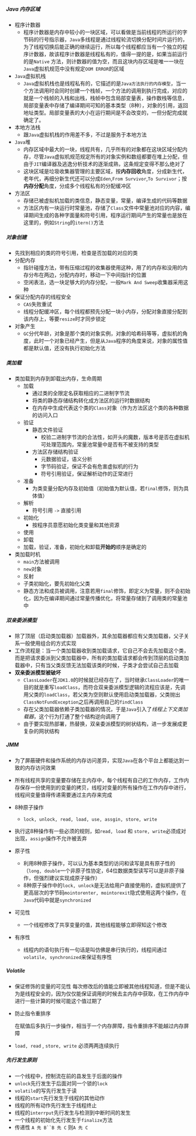 ##### Java 内存区域

- 程序计数器
  - 程序计数器是内存中较小的一块区域，可以看做是当前线程的所运行的字节码的行号指示器，`Java`多线程是通过线程轮流切换分配时间片运行的，为了线程切换后能正确的继续运行，所以每个线程都应当有一个独立的程序计数器，故该程序计数器是线程私有的，值得一提的是，如果当前运行的是`Native` 方法，则计数器的值为空，而且这块内存区域是唯一一块在`Java`虚拟机规范中没有规定`OOM ERROR`的区域
- `Java`虚拟机栈
  - `Java`虚拟机栈也是线程私有的，它描述的是`Java方法执行的内存模型`，当一个方法调用时会同时创建一个栈帧，一个方法的调用到执行完成，对应的就是一个栈帧的入栈和出栈，栈帧中包含局部变量表，操作数栈等信息，局部变量表中存储了编译期间可知的基本类型（8种），对象的引用，返回地址类型。局部变量表的大小在运行期间是不会改变的，一但分配完成就确定了。
- 本地方法栈
  - 跟`Java`虚拟机栈的作用差不多，不过是服务于本地方法
- `Java`堆
  - 内存区域中最大的一块，线程共有，几乎所有的对象都在这块区域分配内存，尽管`Java`虚拟机规范规定所有的对象实例和数组都要在堆上分配，但由于`JIT`编译器及逃逸分析技术的逐渐成熟，这条规定变得不那么绝对了
  - 这块区域是垃圾收集器管理的主要区域，按**内存回收**角度，分成新生代，老年代，再细分新生代还可以分成`Eden`,`From Survivor`,`To Survivor`；按**内存分配**角度，分成多个线程私有的分配缓冲区
- 方法区
  - 存储已被虚拟机加载的类信息，静态变量，常量，编译生成的代码等数据
  - 方法区内有一块运行时常量池，存储了`Class`文件中常量池对应的内容，编译期间生成的各种字面量和符号引用，程序运行期间产生的常量也是放在这里的，例如`String`的`itern()`方法

##### 对象创建

- 先找到相应的类的符号引用，检查是否加载的对应的类
- 分配内存
  - 指针碰撞方法，带有压缩过程的收集器使用这种，用了的内存和没用的内存分布在两边，分配内存时，移动一下中间指针的位置
  - 空闲表法，选一块足够大的内存分配，一般`Mark And Sweep`收集器采用这种
- 保证分配内存的线程安全
  - `CAS`失败重试
  - 线程分配缓冲区，每个线程都预先分配一块小内存，分配对象直接分配到该内存上，等要`resize`时才同步锁定
- 对象产生
  - `GC`分代年龄，对象是那个类的对象实例，对象的哈希码等等，虚拟机的角度，此时一个对象已经产生，但是从`Java`程序的角度来说，对象的属性值都是默认值，还没有执行初始化方法

##### 类加载

- 类加载到内存到卸载出内存，生命周期
  - 加载
    - 通过类的全限定名获取相应的二进制字节流
    - 将类的静态存储结构转化成方法区的运行时数据结构
    - 在内存中生成代表这个类的`Class`对象（作为方法区这个类的各种数据的访问入口
  - 验证
    - 静态文件验证
      - 校验二进制字节流的合法性，如开头的魔数，版本号是否在虚拟机可处理范围内，常量池常量中是否有不被支持的类型
    - 方法区存储结构验证
      - 元数据验证，语义分析
      - 字节码验证，保证不会有危害虚拟机的行为
      - 符号引用验证，保证解析动作的正常进行
  - 准备
    - 为类变量分配内存及初始值（初始值为默认值，若`final`修饰，则为具体值）
  - 解析
    - 符号引用 `->` 直接引用
  - 初始化 
    - 按程序员意愿初始化类变量和其他资源
  - 使用
  - 卸载 
  - 加载，验证，准备，初始化和卸载**开始的**顺序是确定的
- 类加载时机
  - `main`方法被调用
  - `new`对象
  - 反射
  - 子类初始化，要先初始化父类
  - 静态方法和成员被调用，注意若用`final`修饰，即定义为常量，则不会初始化，因为在编译期间通过常量传播优化，将常量存储到了调用类的常量池中

##### 双亲委派模型

- 除了顶层（启动类加载器）加载器外，其余加载器都应有父类加载器，父子关系一般使用组合的方式实现
- 工作流程是：当一个类加载器收到类加载请求，它自己不会去先加载这个类，而是把请求委派到父类加载器中，所有的类加载请求都会传到顶层的启动类加载器中，只有当父类反馈无法加载该类的时候，子类才会尝试自己去加载
- **双亲委派模型被破坏**
  - `ClassLoader`在`JDK1.0`的时候就已经存在了，当时继承`ClassLoader`的唯一目的就是重写`loadClass`，而符合双亲委派模型逻辑的流程应该是，先调用父类的`loadClass`，若父类为空则默认使用启动类加载器，父类抛出`ClassNotFundException`之后再调用自己的`findClass`
  - 存在父类加载器依赖子类加载器的情况，于是`Java`引入了*线程上下文类加载器*，这个行为打通了整个结构逆向调用了
  - 由于要实现热部署，热替换，双亲委派模型的树状结构，进一步发展成更复杂的网状结构

##### JMM

- 为了屏蔽硬件和操作系统的内存访问差异，实现`Java`在各个平台上都能达到一致的内存访问效果
- 所有线程共享的变量要存储在主内存中，每个线程有自己的工作内存，工作内存保存一份使用到的变量的拷贝，线程对变量的所有操作在工作内存中进行，线程间变量值得传递需要通过主内存来完成
- 8种原子操作
  - `lock, unlock, read, load, use, assgin, store, write`

- 执行这8种操作有一些必须的规则，如`read, load` 和 `store, write`必须成对出现，`assign`操作不允许被丢弃
- 原子性
  - 利用8种原子操作，可以认为基本类型的访问和读写是具有原子性的（`long, double`一个非原子性协定，64位数据类型读写可以是非原子操作，但强烈建议实现成原子操作）
  - 8种原子操作中的`lock, unlock`是无法给用户直接使用的，虚拟机提供了更高层次的字节码`mointorenter, mointorexit`隐式使用这两个操作，在`Java`代码中就是`synchronized`
- 可见性
  - 一个线程修改了共享变量的值，其他线程能够立即得知这个修改
- 有序性
  - 线程内的语句执行有一句话是叫仿佛是串行执行的，线程间通过`volatile, synchronized`来保证有序性

##### Volatile

- 保证修饰的变量的可见性
   每次修改后的值能立即被其他线程知道，但是不能认为是线程安全的，因为仅仅能保证调用的时候去主内存中获取，在工作内存中进行一些计算的时候可能这个值过期了

- 防止指令重排序

  在赋值后多执行一步操作，相当于一个内存屏障，指令重排序不能越过内存屏障

- `load, read` , `store, write` 必须两两连续执行

##### 先行发生原则

- 一个线程中，控制流在前的县发生于后面的操作
- `unlock`先行发生于后面对同一个锁的`lock`
- `volatile`的写先行发生于读
- 线程的`start`先行发生于线程的其他动作
- 线程的所有动作先行发生于线程终止
- 线程的`interrput`先行发生与检测到中断时间的发生
- 一个线程的初始化先行发生于`finalize`方法
- 传递性 `A 先 B``B 先 C`  则`A 先 C`